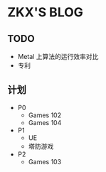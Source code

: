 # ZKX'S BLOG

## TODO

- Metal 上算法的运行效率对比
- 专利

## 计划

- P0
	- Games 102
	- Games 104
- P1
	-  UE
	- 塔防游戏 
- P2
	- Games 103